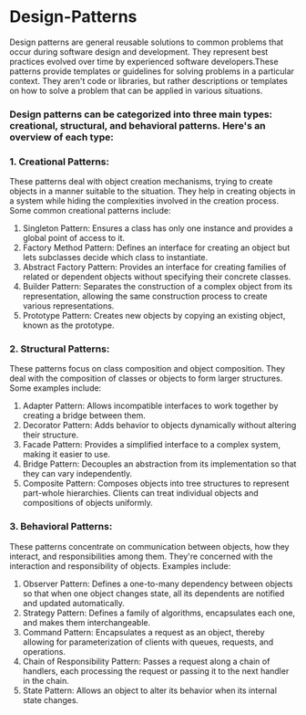 # Design-Patterns

Design patterns are general reusable solutions to common problems that occur during software design and development. They represent best practices evolved over time by experienced software developers.These patterns provide templates or guidelines for solving problems in a particular context. They aren't code or libraries, but rather descriptions or templates on how to solve a problem that can be applied in various situations.

### Design patterns can be categorized into three main types: creational, structural, and behavioral patterns. Here's an overview of each type:
### 1. Creational Patterns:
These patterns deal with object creation mechanisms, trying to create objects in a manner suitable to the situation. They help in creating objects in a system while hiding the complexities involved in the creation process. Some common creational patterns include:
1. Singleton Pattern: Ensures a class has only one instance and provides a global point of access to it.
2. Factory Method Pattern: Defines an interface for creating an object but lets subclasses decide which class to instantiate.
3. Abstract Factory Pattern: Provides an interface for creating families of related or dependent objects without specifying their concrete classes.
4. Builder Pattern: Separates the construction of a complex object from its representation, allowing the same construction process to create various representations.
5. Prototype Pattern: Creates new objects by copying an existing object, known as the prototype.
### 2. Structural Patterns:
These patterns focus on class composition and object composition. They deal with the composition of classes or objects to form larger structures. Some examples include:
1. Adapter Pattern: Allows incompatible interfaces to work together by creating a bridge between them.
2. Decorator Pattern: Adds behavior to objects dynamically without altering their structure.
3. Facade Pattern: Provides a simplified interface to a complex system, making it easier to use.
4. Bridge Pattern: Decouples an abstraction from its implementation so that they can vary independently.
5. Composite Pattern: Composes objects into tree structures to represent part-whole hierarchies. Clients can treat individual objects and compositions of objects uniformly.
### 3. Behavioral Patterns:
These patterns concentrate on communication between objects, how they interact, and responsibilities among them. They're concerned with the interaction and responsibility of objects. Examples include:
1. Observer Pattern: Defines a one-to-many dependency between objects so that when one object changes state, all its dependents are notified and updated automatically.
2. Strategy Pattern: Defines a family of algorithms, encapsulates each one, and makes them interchangeable.
3. Command Pattern: Encapsulates a request as an object, thereby allowing for parameterization of clients with queues, requests, and operations.
4. Chain of Responsibility Pattern: Passes a request along a chain of handlers, each processing the request or passing it to the next handler in the chain.
5. State Pattern: Allows an object to alter its behavior when its internal state changes.

